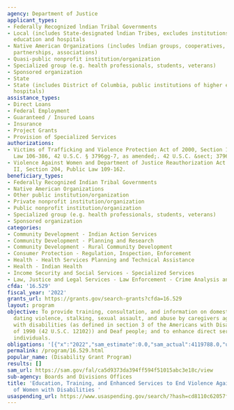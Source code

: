 ```yaml
---
agency: Department of Justice
applicant_types:
- Federally Recognized lndian Tribal Governments
- Local (includes State-designated lndian Tribes, excludes institutions of higher
  education and hospitals
- Native American Organizations (includes lndian groups, cooperatives, corporations,
  partnerships, associations)
- Quasi-public nonprofit institution/organization
- Specialized group (e.g. health professionals, students, veterans)
- Sponsored organization
- State
- State (includes District of Columbia, public institutions of higher education and
  hospitals)
assistance_types:
- Direct Loans
- Federal Employment
- Guaranteed / Insured Loans
- Insurance
- Project Grants
- Provision of Specialized Services
authorizations:
- Victims of Trafficking and Violence Protection Act of 2000, Section 1402, Public
  Law 106-386, 42 U.S.C. § 3796gg-7, as amended;. 42 U.S.C. &sect; 3796gg-7.
- Violence Against Women and Department of Justice Reauthorization Act of 2005, Title
  II, Section 204, Public Law 109-162.
beneficiary_types:
- Federally Recognized Indian Tribal Governments
- Native American Organizations
- Other public institution/organization
- Private nonprofit institution/organization
- Public nonprofit institution/organization
- Specialized group (e.g. health professionals, students, veterans)
- Sponsored organization
categories:
- Community Development - Indian Action Services
- Community Development - Planning and Research
- Community Development - Rural Community Development
- Consumer Protection - Regulation, Inspection, Enforcement
- Health - Health Services Planning and Technical Assistance
- Health - Indian Health
- Income Security and Social Services - Specialized Services
- Law, Justice and Legal Services - Law Enforcement - Crime Analysis and Data
cfda: '16.529'
fiscal_year: '2022'
grants_url: https://grants.gov/search-grants?cfda=16.529
layout: program
objective: To provide training, consultation, and information on domestic violence,
  dating violence, stalking, sexual assault, and abuse by caregivers against individuals
  with disabilities (as defined in section 3 of the Americans with Disabilities Act
  of 1990 (42 U.S.C. 12102)) and Deaf people; and to enhance direct services to such
  individuals.
obligations: '[{"x":"2022","sam_estimate":0.0,"sam_actual":4119788.0,"usa_spending_actual":4119788.0},{"x":"2023","sam_estimate":8339438.0,"sam_actual":0.0,"usa_spending_actual":11260837.39},{"x":"2024","sam_estimate":8339438.0,"sam_actual":0.0,"usa_spending_actual":-41011.93}]'
permalink: /program/16.529.html
popular_name: (Disability Grant Program)
results: []
sam_url: https://sam.gov/fal/ca5d9373da394ff594f51015abc3e18c/view
sub-agency: Boards and Divisions Offices
title: 'Education, Training, and Enhanced Services to End Violence Against and Abuse
  of Women with Disabilities '
usaspending_url: https://www.usaspending.gov/search/?hash=cd8110c62057fb9c49e4733a63031f4d
---
```

